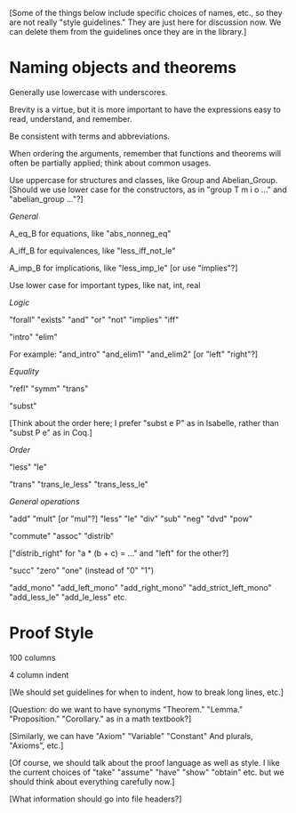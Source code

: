 [Some of the things below include specific choices of names, etc., so they are not really "style guidelines." They are just here for discussion now. We can delete them from the guidelines once they are in the library.]


Naming objects and theorems
===========================

Generally use lowercase with underscores.

Brevity is a virtue, but it is more important to have the expressions easy to read, understand, and remember. 

Be consistent with terms and abbreviations.

When ordering the arguments, remember that functions and theorems will often be partially applied; think about common usages. 

Use uppercase for structures and classes, like Group and Abelian_Group. [Should we use lower case for the constructors, as in "group T m i o ..." and "abelian_group ..."?] 



*General*

A_eq_B for equations, like "abs_nonneg_eq"

A_iff_B for equivalences, like "less_iff_not_le"

A_imp_B for implications, like "less_imp_le"  [or use "implies"?]

Use lower case for important types, like nat, int, real


*Logic*

"forall" "exists" "and" "or" "not" "implies" "iff"

"intro" "elim"

For example: "and_intro" "and_elim1" "and_elim2" [or "left" "right"?]


*Equality*

"refl" "symm" "trans"

"subst"

[Think about the order here; I prefer "subst e P" as in Isabelle, rather than "subst P e" as in Coq.]


*Order*

"less" "le"

"trans" "trans_le_less" "trans_less_le"


*General operations*

"add" "mult" [or "mul"?] "less" "le" "div" "sub" "neg" "dvd" "pow"

"commute" "assoc" "distrib" 

["distrib_right" for "a * (b + c) = ..." and "left" for the other?]

"succ" "zero" "one" (instead of "0" "1")

"add_mono" "add_left_mono" "add_right_mono" "add_strict_left_mono" "add_less_le" "add_le_less" etc.



Proof Style
===========

100 columns

4 column indent

[We should set guidelines for when to indent, how to break long lines, etc.]

[Question: do we want to have synonyms "Theorem." "Lemma." "Proposition." "Corollary." as in a math textbook?]

[Similarly, we can have "Axiom" "Variable" "Constant" And plurals, "Axioms", etc.]

[Of course, we should talk about the proof language as well as style. I like the current choices of "take" "assume" "have" "show" "obtain" etc. but we should think about everything carefully now.]

[What information should go into file headers?]


